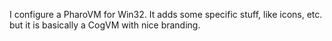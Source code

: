 I configure a PharoVM for Win32. 
It adds some specific stuff, like icons, etc. but it is basically a CogVM with nice branding. 